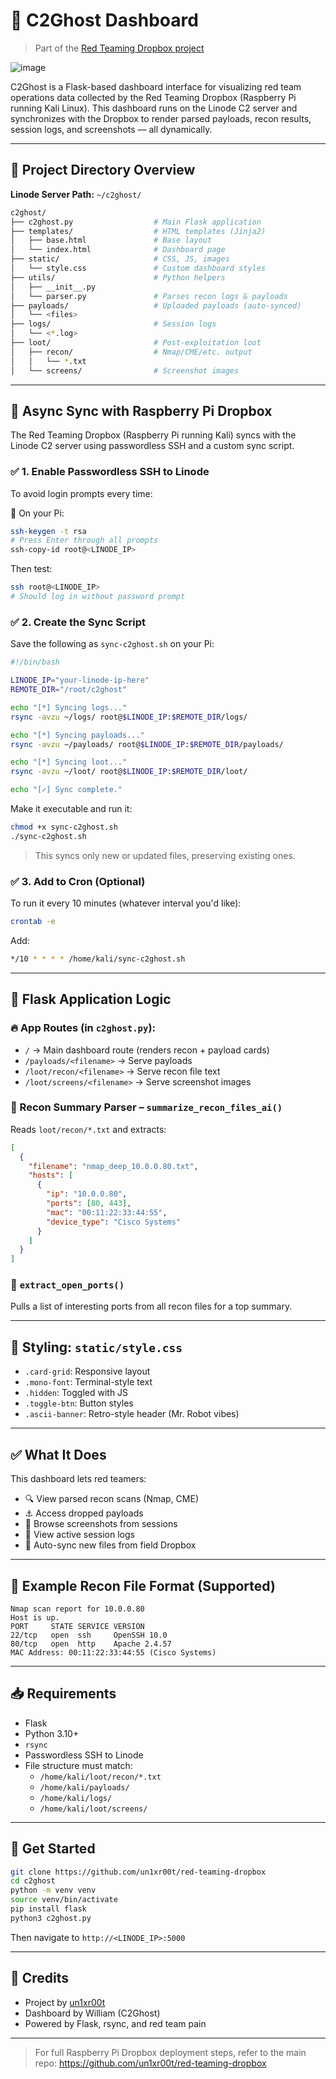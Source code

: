 
# 🧠 C2Ghost Dashboard

> Part of the [Red Teaming Dropbox project](https://github.com/un1xr00t/red-teaming-dropbox)
> 
![image](https://github.com/user-attachments/assets/bbb50cbb-180a-4761-bfc2-72d371359be6)

C2Ghost is a Flask-based dashboard interface for visualizing red team operations data collected by the Red Teaming Dropbox (Raspberry Pi running Kali Linux). This dashboard runs on the Linode C2 server and synchronizes with the Dropbox to render parsed payloads, recon results, session logs, and screenshots — all dynamically.

---

## 📁 Project Directory Overview

**Linode Server Path:** `~/c2ghost/`

```bash
c2ghost/
├── c2ghost.py                  # Main Flask application
├── templates/                  # HTML templates (Jinja2)
│   ├── base.html               # Base layout
│   └── index.html              # Dashboard page
├── static/                     # CSS, JS, images
│   └── style.css               # Custom dashboard styles
├── utils/                      # Python helpers
│   ├── __init__.py
│   └── parser.py               # Parses recon logs & payloads
├── payloads/                   # Uploaded payloads (auto-synced)
│   └── <files>
├── logs/                       # Session logs
│   └── <*.log>
├── loot/                       # Post-exploitation loot
│   ├── recon/                  # Nmap/CME/etc. output
│   │   └── *.txt
│   └── screens/                # Screenshot images
```

---

## 🔄 Async Sync with Raspberry Pi Dropbox

The Red Teaming Dropbox (Raspberry Pi running Kali) syncs with the Linode C2 server using passwordless SSH and a custom sync script.

### ✅ 1. Enable Passwordless SSH to Linode
To avoid login prompts every time:

🔑 On your Pi:
```bash
ssh-keygen -t rsa
# Press Enter through all prompts
ssh-copy-id root@<LINODE_IP>
```
Then test:
```bash
ssh root@<LINODE_IP>
# Should log in without password prompt
```

### ✅ 2. Create the Sync Script
Save the following as `sync-c2ghost.sh` on your Pi:

```bash
#!/bin/bash

LINODE_IP="your-linode-ip-here"
REMOTE_DIR="/root/c2ghost"

echo "[*] Syncing logs..."
rsync -avzu ~/logs/ root@$LINODE_IP:$REMOTE_DIR/logs/

echo "[*] Syncing payloads..."
rsync -avzu ~/payloads/ root@$LINODE_IP:$REMOTE_DIR/payloads/

echo "[*] Syncing loot..."
rsync -avzu ~/loot/ root@$LINODE_IP:$REMOTE_DIR/loot/

echo "[✓] Sync complete."
```

Make it executable and run it:
```bash
chmod +x sync-c2ghost.sh
./sync-c2ghost.sh
```

> This syncs only new or updated files, preserving existing ones.

### ✅ 3. Add to Cron (Optional)
To run it every 10 minutes (whatever interval you'd like):
```bash
crontab -e
```
Add:
```bash
*/10 * * * * /home/kali/sync-c2ghost.sh
```

--- 

## 🧩 Flask Application Logic

### 🔥 App Routes (in `c2ghost.py`):
- `/` → Main dashboard route (renders recon + payload cards)
- `/payloads/<filename>` → Serve payloads
- `/loot/recon/<filename>` → Serve recon file text
- `/loot/screens/<filename>` → Serve screenshot images

### 🧠 Recon Summary Parser – `summarize_recon_files_ai()`
Reads `loot/recon/*.txt` and extracts:
```json
[
  {
    "filename": "nmap_deep_10.0.0.80.txt",
    "hosts": [
      {
        "ip": "10.0.0.80",
        "ports": [80, 443],
        "mac": "00:11:22:33:44:55",
        "device_type": "Cisco Systems"
      }
    ]
  }
]
```

### 📡 `extract_open_ports()`
Pulls a list of interesting ports from all recon files for a top summary.

---

## 🎨 Styling: `static/style.css`

- `.card-grid`: Responsive layout
- `.mono-font`: Terminal-style text
- `.hidden`: Toggled with JS
- `.toggle-btn`: Button styles
- `.ascii-banner`: Retro-style header (Mr. Robot vibes)

---

## ✅ What It Does

This dashboard lets red teamers:
- 🔍 View parsed recon scans (Nmap, CME)
- ⚓ Access dropped payloads
- 👀 Browse screenshots from sessions
- 📄 View active session logs
- 🔁 Auto-sync new files from field Dropbox

---

## 🧪 Example Recon File Format (Supported)

```text
Nmap scan report for 10.0.0.80
Host is up.
PORT     STATE SERVICE VERSION
22/tcp   open  ssh     OpenSSH 10.0
80/tcp   open  http    Apache 2.4.57
MAC Address: 00:11:22:33:44:55 (Cisco Systems)
```

---

## 📥 Requirements

- Flask
- Python 3.10+
- `rsync`
- Passwordless SSH to Linode
- File structure must match:
  - `/home/kali/loot/recon/*.txt`
  - `/home/kali/payloads/`
  - `/home/kali/logs/`
  - `/home/kali/loot/screens/`

---

## 🚀 Get Started

```bash
git clone https://github.com/un1xr00t/red-teaming-dropbox
cd c2ghost
python -m venv venv
source venv/bin/activate
pip install flask
python3 c2ghost.py
```

Then navigate to `http://<LINODE_IP>:5000`

---

## 📌 Credits
- Project by [un1xr00t](https://github.com/un1xr00t)
- Dashboard by William (C2Ghost)
- Powered by Flask, rsync, and red team pain

---

> For full Raspberry Pi Dropbox deployment steps, refer to the main repo: https://github.com/un1xr00t/red-teaming-dropbox
